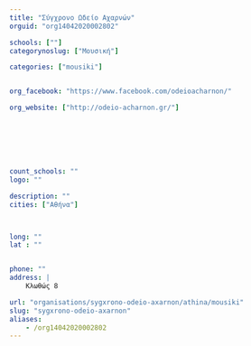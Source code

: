 ```yaml
---
title: "Σύγχρονο Ωδείο Αχαρνών"
orguid: "org14042020002802"

schools: [""]
categorynoslug: ["Μουσική"]

categories: ["mousiki"]


org_facebook: "https://www.facebook.com/odeioacharnon/"

org_website: ["http://odeio-acharnon.gr/"]







count_schools: ""
logo: ""

description: ""
cities: ["Αθήνα"]



long: ""
lat : ""


phone: ""
address: |
    Κλωθώς 8

url: "organisations/sygxrono-odeio-axarnon/athina/mousiki"
slug: "sygxrono-odeio-axarnon"
aliases:
    - /org14042020002802
---
```



